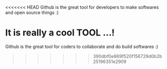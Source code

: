 <<<<<<< HEAD
Github is the great tool for developers to make softwares and open source things :)

It is really a cool TOOL ...!
=======
Github is the great tool for coders to collaborate and do build softwares :)
>>>>>>> 390dbf0e869f520f156729d0b2b25196351e2909
